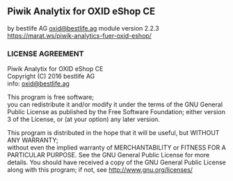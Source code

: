 ## Piwik Analytix for OXID eShop CE
by  bestlife AG <oxid@bestlife.ag>
module version 2.2.3
https://marat.ws/piwik-analytics-fuer-oxid-eshop/

### LICENSE AGREEMENT
   Piwik Analytix for OXID eShop CE  
   Copyright (C) 2016 bestlife AG  
   info:  oxid@bestlife.ag  
  
   This program is free software;  
   you can redistribute it and/or modify it under the terms of the GNU General Public License as published by the Free Software Foundation;
   either version 3 of the License, or (at your option) any later version.
  
   This program is distributed in the hope that it will be useful, but WITHOUT ANY WARRANTY;  
   without even the implied warranty of MERCHANTABILITY or FITNESS FOR A PARTICULAR PURPOSE. See the GNU General Public License for more details.
   You should have received a copy of the GNU General Public License along with this program; if not, see <http://www.gnu.org/licenses/>
